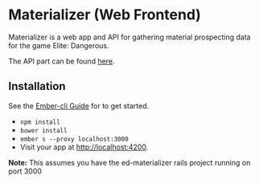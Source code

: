 # Materializer (Web Frontend)

Materializer is a web app and API for gathering material prospecting data
for the game Elite: Dangerous.

The API part can be found [here](https://github.com/gregmalcolm/ed-materializer).

## Installation

See the [Ember-cli Guide](http://ember-cli.com/user-guide/) for to get started.

* `npm install`
* `bower install`
* `ember s --proxy localhost:3000`
* Visit your app at [http://localhost:4200](http://localhost:4200).

**Note:** This assumes you have the ed-materializer rails project running on port 3000


